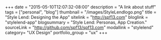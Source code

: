 +++
date = "2015-05-10T12:07:32-08:00"
description = "A link about stuff"
tags = ["personal", "blog"]
thumbnail = "/images/StyleLendlogo.png"
title = "Style Lend: Designing the App"
sitelink = "http://spf13.com"
bloglink = "stylelend-app"
blogsummary = "Style Lend: Personas, App Creation."
sourceLink = "http://github.com/spf13/spf13.com"
modallink = "stylelend"
category= "UX Design"
portfolio_group = "ux"
+++

